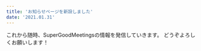 ```yaml
---
title: 'お知らせページを新設しました'
date: '2021.01.31'
---
```


これから随時、SuperGoodMeetingsの情報を発信していきます。
どうぞよろしくお願いします！
